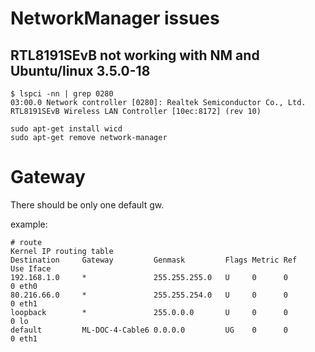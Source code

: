 # NetworkManager issues

## RTL8191SEvB not working with NM and Ubuntu/linux 3.5.0-18
	$ lspci -nn | grep 0280
	03:00.0 Network controller [0280]: Realtek Semiconductor Co., Ltd. RTL8191SEvB Wireless LAN Controller [10ec:8172] (rev 10)

	sudo apt-get install wicd
	sudo apt-get remove network-manager

# Gateway
There should be only one default gw.

example:
```
# route
Kernel IP routing table
Destination     Gateway         Genmask         Flags Metric Ref    Use Iface
192.168.1.0     *               255.255.255.0   U     0      0        0 eth0
80.216.66.0     *               255.255.254.0   U     0      0        0 eth1
loopback        *               255.0.0.0       U     0      0        0 lo
default         ML-DOC-4-Cable6 0.0.0.0         UG    0      0        0 eth1
```
